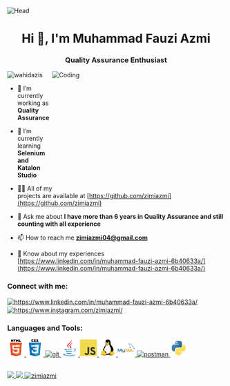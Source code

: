 ![Head](https://raw.githubusercontent.com/PolarBearGG/PolarBearGG/master/web-developer.gif)
<h1 align="center">Hi 👋, I'm Muhammad Fauzi Azmi</h1>
<h3 align="center">Quality Assurance Enthusiast</h3>
<img align="right" alt="Coding" width="400" height="280" src="https://cdn-images-1.medium.com/v2/resize:fit:1600/0*-u0b7K0Q6zfBcQqT.gif">


<p align="left"> <img src="https://komarev.com/ghpvc/?username=wahidazis&label=Profile%20views&color=0e40b4&style=plastic" alt="wahidazis" /> </p>

- 🔭 I’m currently working as **Quality Assurance**

- 🌱 I’m currently learning **Selenium and Katalon Studio**

- 👨‍💻 All of my projects are available at [https://github.com/zimiazmi](https://github.com/zimiazmi)

- 💬 Ask me about **I have more than 6 years in Quality Assurance and still counting with all experience**

- 📫 How to reach me **zimiazmi04@gmail.com**

- 📄 Know about my experiences [https://www.linkedin.com/in/muhammad-fauzi-azmi-6b40633a/](https://www.linkedin.com/in/muhammad-fauzi-azmi-6b40633a/)


<h3 align="left">Connect with me:</h3>
<p align="left">
<a href="https://www.linkedin.com/in/muhammad-fauzi-azmi-6b40633a/" target="blank"><img align="center" src="https://raw.githubusercontent.com/rahuldkjain/github-profile-readme-generator/master/src/images/icons/Social/linked-in-alt.svg" alt="https://www.linkedin.com/in/muhammad-fauzi-azmi-6b40633a/" height="30" width="40" /></a>
<a href="https://www.instagram.com/zimiazmi/" target="blank"><img align="center" src="https://raw.githubusercontent.com/rahuldkjain/github-profile-readme-generator/master/src/images/icons/Social/instagram.svg" alt="https://www.instagram.com/zimiazmi/" height="30" width="40" /></a>
</p>

<h3 align="left">Languages and Tools:</h3>
<p align="left"><a href="https://www.w3.org/html/" target="_blank" rel="noreferrer"> <img src="https://raw.githubusercontent.com/devicons/devicon/master/icons/html5/html5-original-wordmark.svg" alt="html5" width="40" height="40"/> </a> <a href="https://www.w3schools.com/css/" target="_blank" rel="noreferrer"> <img src="https://raw.githubusercontent.com/devicons/devicon/master/icons/css3/css3-original-wordmark.svg" alt="css3" width="40" height="40"/> </a> <a href="https://git-scm.com/" target="_blank" rel="noreferrer"> <img src="https://www.vectorlogo.zone/logos/git-scm/git-scm-icon.svg" alt="git" width="40" height="40"/> </a>  <a href="https://www.java.com" target="_blank" rel="noreferrer"> <img src="https://raw.githubusercontent.com/devicons/devicon/master/icons/java/java-original.svg" alt="java" width="40" height="40"/> </a> <a href="https://developer.mozilla.org/en-US/docs/Web/JavaScript" target="_blank" rel="noreferrer"> <img src="https://raw.githubusercontent.com/devicons/devicon/master/icons/javascript/javascript-original.svg" alt="javascript" width="40" height="40"/> </a> <a href="https://www.linux.org/" target="_blank" rel="noreferrer"> <img src="https://raw.githubusercontent.com/devicons/devicon/master/icons/linux/linux-original.svg" alt="linux" width="40" height="40"/> </a><a href="https://www.mysql.com/" target="_blank" rel="noreferrer"> <img src="https://raw.githubusercontent.com/devicons/devicon/master/icons/mysql/mysql-original-wordmark.svg" alt="mysql" width="40" height="40"/> </a>  <a href="https://postman.com" target="_blank" rel="noreferrer"> <img src="https://www.vectorlogo.zone/logos/getpostman/getpostman-icon.svg" alt="postman" width="40" height="40"/> </a> <a href="https://www.python.org" target="_blank" rel="noreferrer"> <img src="https://raw.githubusercontent.com/devicons/devicon/master/icons/python/python-original.svg" alt="python" width="40" height="40"/> </a> </p>

<br/>
<div align="left">
<a href="https://github.com/zimiazmi">
  <img height="150em" src="https://github-readme-stats-eight-theta.vercel.app/api?username=zimiazmi&show_icons=true&theme=algolia&include_all_commits=true&count_private=true"/>
  <img height="150em" src="https://github-readme-stats-eight-theta.vercel.app/api/top-langs/?username=zimiazmi&layout=compact&langs_count=8&theme=algolia"/>
  <img height="150cm" src="https://github-readme-streak-stats.herokuapp.com/?user=zimiazmi&theme=algolia" alt="zimiazmi"/>
</a>
</div> 
